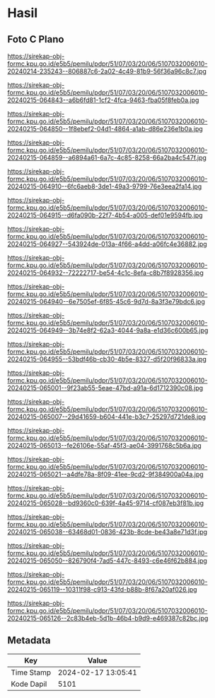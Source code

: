# Hasil

## Foto C Plano

https://sirekap-obj-formc.kpu.go.id/e5b5/pemilu/pdpr/51/07/03/20/06/5107032006010-20240214-235243--806887c6-2a02-4c49-81b9-56f36a96c8c7.jpg

https://sirekap-obj-formc.kpu.go.id/e5b5/pemilu/pdpr/51/07/03/20/06/5107032006010-20240215-064843--a6b6fd81-1cf2-4fca-9463-fba05f8feb0a.jpg

https://sirekap-obj-formc.kpu.go.id/e5b5/pemilu/pdpr/51/07/03/20/06/5107032006010-20240215-064850--1f8ebef2-04d1-4864-a1ab-d86e236e1b0a.jpg

https://sirekap-obj-formc.kpu.go.id/e5b5/pemilu/pdpr/51/07/03/20/06/5107032006010-20240215-064859--a6894a61-6a7c-4c85-8258-66a2ba4c547f.jpg

https://sirekap-obj-formc.kpu.go.id/e5b5/pemilu/pdpr/51/07/03/20/06/5107032006010-20240215-064910--6fc6aeb8-3de1-49a3-9799-76e3eea2fa14.jpg

https://sirekap-obj-formc.kpu.go.id/e5b5/pemilu/pdpr/51/07/03/20/06/5107032006010-20240215-064915--d6fa090b-22f7-4b54-a005-def01e9594fb.jpg

https://sirekap-obj-formc.kpu.go.id/e5b5/pemilu/pdpr/51/07/03/20/06/5107032006010-20240215-064927--543924de-013a-4f66-a4dd-a06fc4e36882.jpg

https://sirekap-obj-formc.kpu.go.id/e5b5/pemilu/pdpr/51/07/03/20/06/5107032006010-20240215-064932--72222717-be54-4c1c-8efa-c8b7f8928356.jpg

https://sirekap-obj-formc.kpu.go.id/e5b5/pemilu/pdpr/51/07/03/20/06/5107032006010-20240215-064940--6e7505ef-6f85-45c6-9d7d-8a3f3e79bdc6.jpg

https://sirekap-obj-formc.kpu.go.id/e5b5/pemilu/pdpr/51/07/03/20/06/5107032006010-20240215-064949--3b74e8f2-62a3-4044-9a8a-e1d36c600b65.jpg

https://sirekap-obj-formc.kpu.go.id/e5b5/pemilu/pdpr/51/07/03/20/06/5107032006010-20240215-064955--53bdf46b-cb30-4b5e-8327-d5f20f96833a.jpg

https://sirekap-obj-formc.kpu.go.id/e5b5/pemilu/pdpr/51/07/03/20/06/5107032006010-20240215-065001--9f23ab55-5eae-47bd-a91a-6d1712390c08.jpg

https://sirekap-obj-formc.kpu.go.id/e5b5/pemilu/pdpr/51/07/03/20/06/5107032006010-20240215-065007--29d41659-b604-441e-b3c7-25297d721de8.jpg

https://sirekap-obj-formc.kpu.go.id/e5b5/pemilu/pdpr/51/07/03/20/06/5107032006010-20240215-065013--fe26106e-55af-45f3-ae04-3991768c5b6a.jpg

https://sirekap-obj-formc.kpu.go.id/e5b5/pemilu/pdpr/51/07/03/20/06/5107032006010-20240215-065021--a4dfe78a-8f09-41ee-9cd2-9f384900a04a.jpg

https://sirekap-obj-formc.kpu.go.id/e5b5/pemilu/pdpr/51/07/03/20/06/5107032006010-20240215-065028--bd9360c0-639f-4a45-9714-cf087eb3f81b.jpg

https://sirekap-obj-formc.kpu.go.id/e5b5/pemilu/pdpr/51/07/03/20/06/5107032006010-20240215-065038--63468d01-0836-423b-8cde-be43a8e71d3f.jpg

https://sirekap-obj-formc.kpu.go.id/e5b5/pemilu/pdpr/51/07/03/20/06/5107032006010-20240215-065050--826790f4-7ad5-447c-8493-c6e46f62b884.jpg

https://sirekap-obj-formc.kpu.go.id/e5b5/pemilu/pdpr/51/07/03/20/06/5107032006010-20240215-065119--10311f98-c913-43fd-b88b-8f67a20af026.jpg

https://sirekap-obj-formc.kpu.go.id/e5b5/pemilu/pdpr/51/07/03/20/06/5107032006010-20240215-065126--2c83b4eb-5d1b-46b4-b9d9-e469387c82bc.jpg


## Metadata

| Key        | Value               |
| ---------- | ------------------- |
| Time Stamp | 2024-02-17 13:05:41 |
| Kode Dapil | 5101                |



